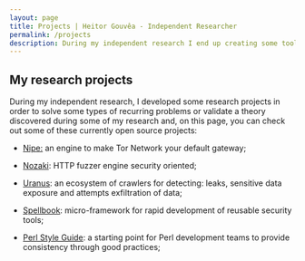 ```yaml
---
layout: page
title: Projects | Heitor Gouvêa - Independent Researcher
permalink: /projects
description: During my independent research I end up creating some tools of my own to solve some problems that I believe is recurring, and on this page, you can check out some of these projects that are currently open-source
---
```


## My research projects

During my independent research, I developed some research projects in order to solve some types of recurring problems or validate a theory discovered during some of my research and, on this page, you can check out some of these currently open source projects:

* [Nipe:](/projects/nipe) an engine to make Tor Network your default gateway;

* [Nozaki](/projects/nozaki): HTTP fuzzer engine security oriented;

* [Uranus](/projects/uranus): an ecosystem of crawlers for detecting: leaks, sensitive data exposure and attempts exfiltration of data;

* [Spellbook](/projects/spellbook): micro-framework for rapid development of reusable security tools;

* [Perl Style Guide](/projects/perl-style-guide): a starting point for Perl development teams to provide consistency through good practices;